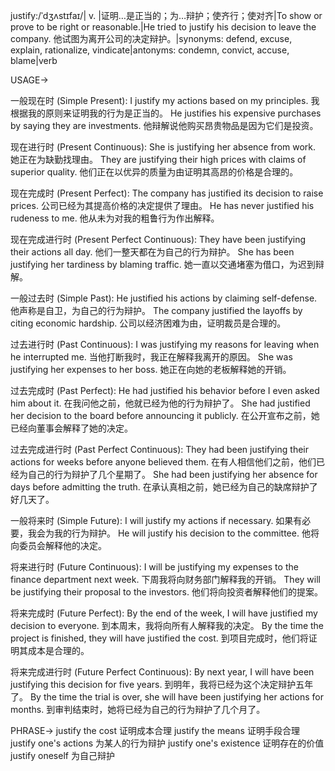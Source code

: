 justify:/ˈdʒʌstɪfaɪ/| v. |证明…是正当的；为…辩护；使齐行；使对齐|To show or prove to be right or reasonable.|He tried to justify his decision to leave the company. 他试图为离开公司的决定辩护。|synonyms: defend, excuse, explain, rationalize, vindicate|antonyms: condemn, convict, accuse, blame|verb

USAGE->

一般现在时 (Simple Present):
I justify my actions based on my principles. 我根据我的原则来证明我的行为是正当的。
He justifies his expensive purchases by saying they are investments. 他辩解说他购买昂贵物品是因为它们是投资。


现在进行时 (Present Continuous):
She is justifying her absence from work. 她正在为缺勤找理由。
They are justifying their high prices with claims of superior quality. 他们正在以优异的质量为由证明其高昂的价格是合理的。


现在完成时 (Present Perfect):
The company has justified its decision to raise prices. 公司已经为其提高价格的决定提供了理由。
He has never justified his rudeness to me. 他从未为对我的粗鲁行为作出解释。


现在完成进行时 (Present Perfect Continuous):
They have been justifying their actions all day. 他们一整天都在为自己的行为辩护。
She has been justifying her tardiness by blaming traffic. 她一直以交通堵塞为借口，为迟到辩解。


一般过去时 (Simple Past):
He justified his actions by claiming self-defense. 他声称是自卫，为自己的行为辩护。
The company justified the layoffs by citing economic hardship. 公司以经济困难为由，证明裁员是合理的。


过去进行时 (Past Continuous):
I was justifying my reasons for leaving when he interrupted me. 当他打断我时，我正在解释我离开的原因。
She was justifying her expenses to her boss. 她正在向她的老板解释她的开销。


过去完成时 (Past Perfect):
He had justified his behavior before I even asked him about it. 在我问他之前，他就已经为他的行为辩护了。
She had justified her decision to the board before announcing it publicly. 在公开宣布之前，她已经向董事会解释了她的决定。


过去完成进行时 (Past Perfect Continuous):
They had been justifying their actions for weeks before anyone believed them. 在有人相信他们之前，他们已经为自己的行为辩护了几个星期了。
She had been justifying her absence for days before admitting the truth. 在承认真相之前，她已经为自己的缺席辩护了好几天了。


一般将来时 (Simple Future):
I will justify my actions if necessary. 如果有必要，我会为我的行为辩护。
He will justify his decision to the committee. 他将向委员会解释他的决定。


将来进行时 (Future Continuous):
I will be justifying my expenses to the finance department next week. 下周我将向财务部门解释我的开销。
They will be justifying their proposal to the investors. 他们将向投资者解释他们的提案。


将来完成时 (Future Perfect):
By the end of the week, I will have justified my decision to everyone. 到本周末，我将向所有人解释我的决定。
By the time the project is finished, they will have justified the cost. 到项目完成时，他们将证明其成本是合理的。


将来完成进行时 (Future Perfect Continuous):
By next year, I will have been justifying this decision for five years. 到明年，我将已经为这个决定辩护五年了。
By the time the trial is over, she will have been justifying her actions for months. 到审判结束时，她将已经为自己的行为辩护了几个月了。


PHRASE->
justify the cost  证明成本合理
justify the means  证明手段合理
justify one's actions 为某人的行为辩护
justify one's existence 证明存在的价值
justify oneself 为自己辩护
